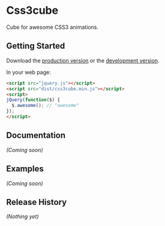 # Css3cube

Cube for awesome CSS3 animations.

## Getting Started
Download the [production version][min] or the [development version][max].

[min]: https://raw.github.com/jepetko/css3cube/master/dist/css3cube.min.js
[max]: https://raw.github.com/jepetko/css3cube/master/dist/css3cube.js

In your web page:

```html
<script src="jquery.js"></script>
<script src="dist/css3cube.min.js"></script>
<script>
jQuery(function($) {
  $.awesome(); // "awesome"
});
</script>
```

## Documentation
_(Coming soon)_

## Examples
_(Coming soon)_

## Release History
_(Nothing yet)_
